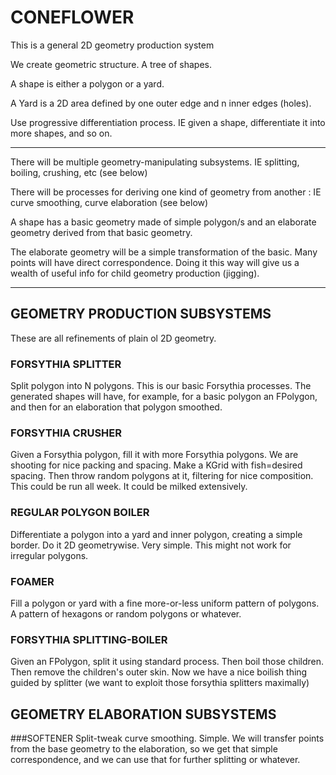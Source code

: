 # CONEFLOWER

This is a general 2D geometry production system

We create geometric structure. A tree of shapes.

A shape is either a polygon or a yard.

A Yard is a 2D area defined by one outer edge and n inner edges (holes).

Use progressive differentiation process. IE given a shape, differentiate it into more shapes, and so on.

---

There will be multiple geometry-manipulating subsystems. IE splitting, boiling, crushing, etc (see below)

There will be processes for deriving one kind of geometry from another : IE curve smoothing, curve elaboration (see below)

A shape has a basic geometry made of simple polygon/s and an elaborate geometry derived from that basic geometry. 

The elaborate geometry will be a simple transformation of the basic. Many points will have direct correspondence. 
Doing it this way will give us a wealth of useful info for child geometry production (jigging).

---

## GEOMETRY PRODUCTION SUBSYSTEMS

These are all refinements of plain ol 2D geometry.

### FORSYTHIA SPLITTER
 Split polygon into N polygons. This is our basic Forsythia processes. The generated shapes will have, for example, for a basic polygon an FPolygon, and then for an elaboration that polygon smoothed.

### FORSYTHIA CRUSHER
Given a Forsythia polygon, fill it with more Forsythia polygons. We are shooting for nice packing and spacing. Make a KGrid with fish=desired spacing. Then throw random polygons at it, filtering for nice composition. This could be run all week. It could be milked extensively.

### REGULAR POLYGON BOILER
Differentiate a polygon into a yard and inner polygon, creating a simple border. Do it 2D geometrywise. Very simple. This might not work for irregular polygons.

### FOAMER
Fill a polygon or yard with a fine more-or-less uniform pattern of polygons. A pattern of hexagons or random polygons or whatever. 

### FORSYTHIA SPLITTING-BOILER
Given an FPolygon, split it using standard process. Then boil those children. Then remove the children's outer skin. Now we have a nice boilish thing guided by splitter (we want to exploit those forsythia splitters maximally)

## GEOMETRY ELABORATION SUBSYSTEMS

###SOFTENER
Split-tweak curve smoothing. Simple. We will transfer points from the base geometry to the elaboration, so we get that simple correspondence, and we can use that for further splitting or whatever.






